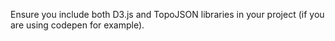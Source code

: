 Ensure you include both D3.js and TopoJSON libraries in your project (if you are using codepen for example).
